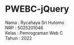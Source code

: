 # PWEBC-jQuery
Nama : Rycahaya Sri Hutomo<br>
NRP : 5025201046<br>
Kelas : Pemrograman Web C<br>
Tahun : 2022
